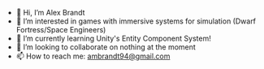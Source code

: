 - 👋 Hi, I’m Alex Brandt
- 👀 I’m interested in games with immersive systems for simulation (Dwarf Fortress/Space Engineers)
- 🌱 I’m currently learning Unity's Entity Component System!
- 💞️ I’m looking to collaborate on nothing at the moment
- 📫 How to reach me: ambrandt94@gmail.com

